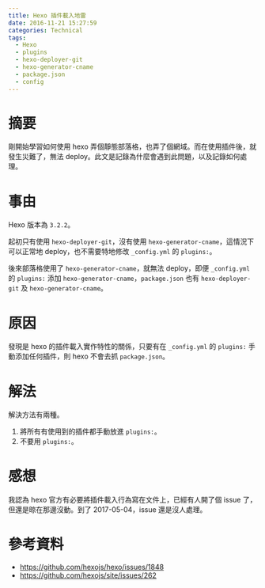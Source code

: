 ```yaml
---
title: Hexo 插件載入地雷
date: 2016-11-21 15:27:59
categories: Technical
tags:
  - Hexo
  - plugins
  - hexo-deployer-git
  - hexo-generator-cname
  - package.json
  - config
---
```


# 摘要

剛開始學習如何使用 hexo 弄個靜態部落格，也弄了個網域。而在使用插件後，就發生災難了，無法 deploy。此文是記錄為什麼會遇到此問題，以及記錄如何處理。

<!--more-->
# 事由

Hexo 版本為 `3.2.2`。

起初只有使用 `hexo-deployer-git`，沒有使用 `hexo-generator-cname`，這情況下可以正常地 deploy，也不需要特地修改 `_config.yml` 的 `plugins:`。

後來部落格使用了 `hexo-generator-cname`，就無法 deploy，即便 `_config.yml` 的 `plugins:` 添加 `hexo-generator-cname`，`package.json` 也有 `hexo-deployer-git` 及 `hexo-generator-cname`。

# 原因

發現是 hexo 的插件載入實作特性的關係，只要有在 `_config.yml` 的 `plugins:` 手動添加任何插件，則 hexo 不會去抓 `package.json`。

# 解法

解決方法有兩種。

1. 將所有有使用到的插件都手動放進 `plugins:`。
2. 不要用 `plugins:`。

# 感想

我認為 hexo 官方有必要將插件載入行為寫在文件上，已經有人開了個 issue 了，但還是晾在那邊沒動。到了 2017-05-04，issue 還是沒人處理。

# 參考資料

- https://github.com/hexojs/hexo/issues/1848
- https://github.com/hexojs/site/issues/262
